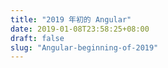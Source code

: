 ```yaml
---
title: "2019 年初的 Angular"
date: 2019-01-08T23:58:25+08:00
draft: false
slug: "Angular-beginning-of-2019"
---
```

